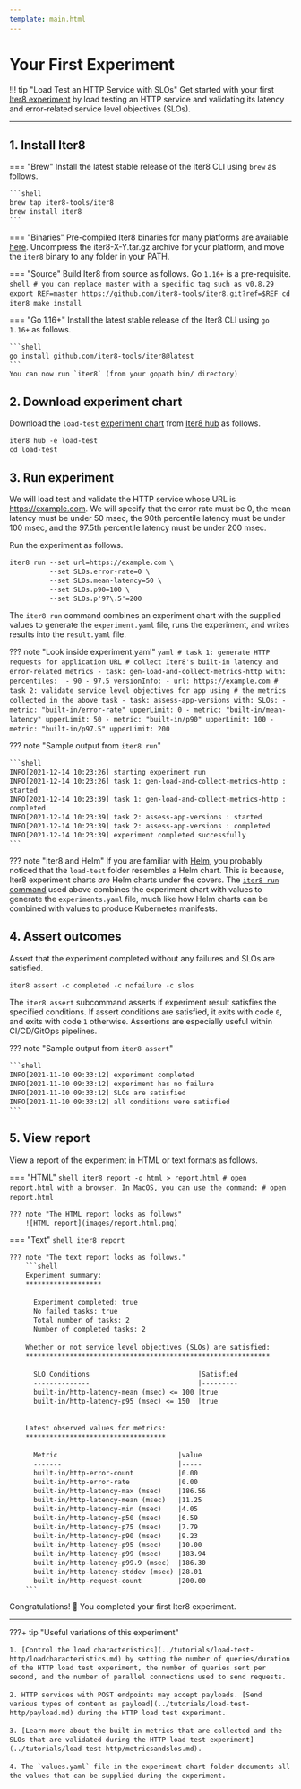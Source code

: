 ```yaml
---
template: main.html
---
```


# Your First Experiment

!!! tip "Load Test an HTTP Service with SLOs"
    Get started with your first [Iter8 experiment](concepts.md#what-is-an-iter8-experiment) by load testing an HTTP service and validating its latency and error-related service level objectives (SLOs).

***

## 1. Install Iter8
=== "Brew"
    Install the latest stable release of the Iter8 CLI using `brew` as follows.

    ```shell
    brew tap iter8-tools/iter8
    brew install iter8
    ```
    
=== "Binaries"
    Pre-compiled Iter8 binaries for many platforms are available [here](https://github.com/iter8-tools/iter8/releases). Uncompress the iter8-X-Y.tar.gz archive for your platform, and move the `iter8` binary to any folder in your PATH.

=== "Source"
    Build Iter8 from source as follows. Go `1.16+` is a pre-requisite.
    ```shell
    # you can replace master with a specific tag such as v0.8.29
    export REF=master
    https://github.com/iter8-tools/iter8.git?ref=$REF
    cd iter8
    make install
    ```

=== "Go 1.16+"
    Install the latest stable release of the Iter8 CLI using `go 1.16+` as follows.

    ```shell
    go install github.com/iter8-tools/iter8@latest
    ```
    You can now run `iter8` (from your gopath bin/ directory)

## 2. Download experiment chart
Download the `load-test` [experiment chart](concepts.md#experiment-chart) from [Iter8 hub](../user-guide/topics/iter8hub.md) as follows.

```shell
iter8 hub -e load-test
cd load-test
```

## 3. Run experiment
We will load test and validate the HTTP service whose URL is https://example.com. We will specify that the error rate must be 0, the mean latency must be under 50 msec, the 90th percentile latency must be under 100 msec, and the 97.5th percentile latency must be under 200 msec. 

Run the experiment as follows.

```shell
iter8 run --set url=https://example.com \
          --set SLOs.error-rate=0 \
          --set SLOs.mean-latency=50 \
          --set SLOs.p90=100 \
          --set SLOs.p'97\.5'=200
```

The `iter8 run` command combines an experiment chart with the supplied values to generate the `experiment.yaml` file, runs the experiment, and writes results into the `result.yaml` file.

??? note "Look inside experiment.yaml"
    ```yaml
    # task 1: generate HTTP requests for application URL
    # collect Iter8's built-in latency and error-related metrics
    - task: gen-load-and-collect-metrics-http
      with:
        percentiles: 
        - 90
        - 97.5
        versionInfo:
        - url: https://example.com
    # task 2: validate service level objectives for app using
    # the metrics collected in the above task
    - task: assess-app-versions
      with:
        SLOs:
        - metric: "built-in/error-rate"
          upperLimit: 0
        - metric: "built-in/mean-latency"
          upperLimit: 50
        - metric: "built-in/p90"
          upperLimit: 100
        - metric: "built-in/p97.5"
          upperLimit: 200
    ```

??? note "Sample output from `iter8 run`"

    ```shell
    INFO[2021-12-14 10:23:26] starting experiment run                      
    INFO[2021-12-14 10:23:26] task 1: gen-load-and-collect-metrics-http : started 
    INFO[2021-12-14 10:23:39] task 1: gen-load-and-collect-metrics-http : completed 
    INFO[2021-12-14 10:23:39] task 2: assess-app-versions : started        
    INFO[2021-12-14 10:23:39] task 2: assess-app-versions : completed      
    INFO[2021-12-14 10:23:39] experiment completed successfully    
    ```

??? note "Iter8 and Helm"
    If you are familiar with [Helm](https://helm.sh), you probably noticed that the `load-test` folder resembles a Helm chart. This is because, Iter8 experiment charts *are* Helm charts under the covers. The [`iter8 run` command](../user-guide/commands/iter8_run.md) used above combines the experiment chart with values to generate the `experiments.yaml` file, much like how Helm charts can be combined with values to produce Kubernetes manifests.

## 4. Assert outcomes
Assert that the experiment completed without any failures and SLOs are satisfied.

```shell
iter8 assert -c completed -c nofailure -c slos
```

The `iter8 assert` subcommand asserts if experiment result satisfies the specified conditions. 
If assert conditions are satisfied, it exits with code `0`, and exits with code `1` otherwise. Assertions are especially useful within CI/CD/GitOps pipelines.

??? note "Sample output from `iter8 assert`"

    ```shell
    INFO[2021-11-10 09:33:12] experiment completed
    INFO[2021-11-10 09:33:12] experiment has no failure                    
    INFO[2021-11-10 09:33:12] SLOs are satisfied                           
    INFO[2021-11-10 09:33:12] all conditions were satisfied
    ```

## 5. View report
View a report of the experiment in HTML or text formats as follows.

=== "HTML"
    ```shell
    iter8 report -o html > report.html
    # open report.html with a browser. In MacOS, you can use the command:
    # open report.html
    ```

    ??? note "The HTML report looks as follows"
        ![HTML report](images/report.html.png)

=== "Text"
    ```shell
    iter8 report
    ```

    ??? note "The text report looks as follows."
        ```shell
        Experiment summary:
        *******************

          Experiment completed: true
          No failed tasks: true
          Total number of tasks: 2
          Number of completed tasks: 2

        Whether or not service level objectives (SLOs) are satisfied:
        *************************************************************

          SLO Conditions                           |Satisfied
          --------------                           |---------
          built-in/http-latency-mean (msec) <= 100 |true
          built-in/http-latency-p95 (msec) <= 150  |true
          

        Latest observed values for metrics:
        ***********************************

          Metric                              |value
          -------                             |-----
          built-in/http-error-count           |0.00
          built-in/http-error-rate            |0.00
          built-in/http-latency-max (msec)    |186.56
          built-in/http-latency-mean (msec)   |11.25
          built-in/http-latency-min (msec)    |4.05
          built-in/http-latency-p50 (msec)    |6.59
          built-in/http-latency-p75 (msec)    |7.79
          built-in/http-latency-p90 (msec)    |9.23
          built-in/http-latency-p95 (msec)    |10.00
          built-in/http-latency-p99 (msec)    |183.94
          built-in/http-latency-p99.9 (msec)  |186.30
          built-in/http-latency-stddev (msec) |28.01
          built-in/http-request-count         |200.00
        ```

Congratulations! :tada: You completed your first Iter8 experiment.

***

???+ tip "Useful variations of this experiment"

    1. [Control the load characteristics](../tutorials/load-test-http/loadcharacteristics.md) by setting the number of queries/duration of the HTTP load test experiment, the number of queries sent per second, and the number of parallel connections used to send requests.

    2. HTTP services with POST endpoints may accept payloads. [Send various types of content as payload](../tutorials/load-test-http/payload.md) during the HTTP load test experiment.

    3. [Learn more about the built-in metrics that are collected and the SLOs that are validated during the HTTP load test experiment](../tutorials/load-test-http/metricsandslos.md).
    
    4. The `values.yaml` file in the experiment chart folder documents all the values that can be supplied during the experiment.
